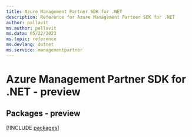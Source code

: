 ```yaml
---
title: Azure Management Partner SDK for .NET
description: Reference for Azure Management Partner SDK for .NET
author: pallavit
ms.author: pallavit
ms.data: 05/22/2023
ms.topic: reference
ms.devlang: dotnet
ms.service: managementpartner
---
```

# Azure Management Partner SDK for .NET - preview
## Packages - preview
[!INCLUDE [packages](management-partner-index.md)]